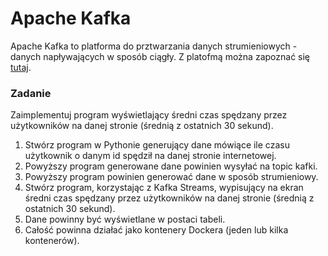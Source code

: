 # Apache Kafka

Apache Kafka to platforma do prztwarzania danych strumieniowych - danych napływających w sposób ciągły. Z platofmą można zapoznać się [tutaj](https://kafka.apache.org/quickstart).

### Zadanie
Zaimplementuj program wyświetlający średni czas spędzany przez użytkowników na danej stronie (średnią z ostatnich 30 sekund).
1. Stwórz program w Pythonie generujący dane mówiące ile czasu użytkownik o danym id spędził na danej stronie internetowej.
2. Powyższy program generowane dane powinien wysyłać na topic kafki.
3. Powyższy program powinien generować dane w sposób strumieniowy.
4. Stwórz program, korzystając z Kafka Streams, wypisujący na ekran średni czas spędzany przez użytkowników na danej stronie (średnią z ostatnich 30 sekund).
5. Dane powinny być wyświetlane w postaci tabeli.
6. Całość powinna działać jako kontenery Dockera (jeden lub kilka kontenerów).